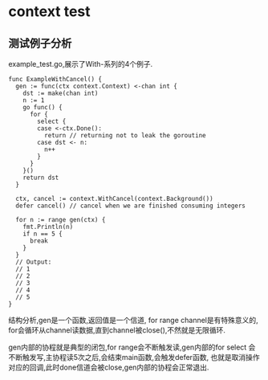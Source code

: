 # context test

## 测试例子分析

example_test.go,展示了With-系列的4个例子.

    func ExampleWithCancel() {
      gen := func(ctx context.Context) <-chan int {
        dst := make(chan int)
        n := 1
        go func() {
          for {
            select {
            case <-ctx.Done():
              return // returning not to leak the goroutine
            case dst <- n:
              n++
            }
          }
        }()
        return dst
      }

      ctx, cancel := context.WithCancel(context.Background())
      defer cancel() // cancel when we are finished consuming integers

      for n := range gen(ctx) {
        fmt.Println(n)
        if n == 5 {
          break
        }
      }
      // Output:
      // 1
      // 2
      // 3
      // 4
      // 5
    }

结构分析,gen是一个函数,返回值是一个信道, for range channel是有特殊意义的,
for会循环从channel读数据,直到channel被close(),不然就是无限循环.

gen内部的协程就是典型的闭包,for range会不断触发读,gen内部的for select
会不断触发写,主协程读5次之后,会结束main函数,会触发defer函数,
也就是取消操作对应的回调,此时done信道会被close,gen内部的协程会正常退出.
